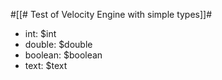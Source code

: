 #[[# Test of Velocity Engine with simple types]]#

- int: $int
- double: $double
- boolean: $boolean
- text: $text
